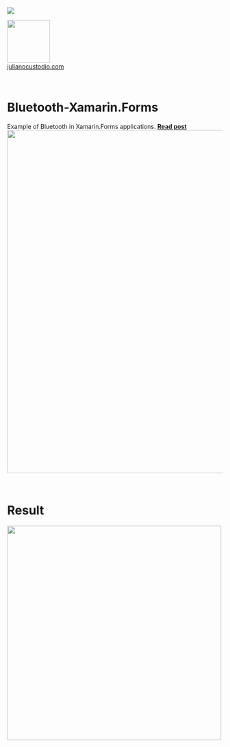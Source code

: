 <image src="https://camo.githubusercontent.com/f13bbe855abf1e435732ed337f17d7d9e09657ad/68747470733a2f2f63686f6866692e76697375616c73747564696f2e636f6d2f5f617069732f7075626c69632f6275696c642f646566696e6974696f6e732f62396130313732632d303932362d343262382d616632662d3234393533393737336261352f31332f6261646765"/>



  <a href="http://julianocustodio.com" target="_blank"><image width="100px" src="https://julianocustodiosite.files.wordpress.com/2017/02/cropped-logojuliano.png?w=300&h=300&crop=1"/></a>
 <br/><a href="http://julianocustodio.com">julianocustodio.com</a>

 
<br/>


# Bluetooth-Xamarin.Forms
Example of Bluetooth in Xamarin.Forms applications.
<a href="http://julianocustodio.com/bluetooth/" target="_blank"><b> Read post</b></a></br> 
<a href="http://julianocustodio.com/bluetooth/">
<image width="800px" src="https://julianocustodiosite.files.wordpress.com/2017/12/wallbluetooth.png?w=1462"/></a>

<br/>


# Result
<p>
  <image height="500px"src="https://julianocustodiosite.files.wordpress.com/2017/12/ezgif-com-gif-maker-2.gif?w=400&h=633"/><br>  
</p>
